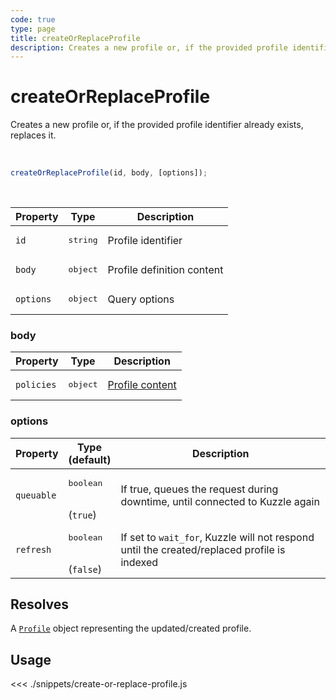 ```yaml
---
code: true
type: page
title: createOrReplaceProfile
description: Creates a new profile or, if the provided profile identifier already exists, replaces it.
---
```


# createOrReplaceProfile

Creates a new profile or, if the provided profile identifier already exists, replaces it.

<br />

```js
createOrReplaceProfile(id, body, [options]);
```

<br />
 
| Property | Type | Description |
| --- | --- | --- |
| `id` | <pre>string</pre> | Profile identifier |
| `body` | <pre>object</pre> | Profile definition content |
| `options` | <pre>object</pre> | Query options |

### body

| Property | Type | Description |
| --- | --- | --- |
| `policies` | <pre>object</pre> | [Profile content](/core/2/guides/main-concepts/permissions#profiles) |

### options

| Property | Type<br />(default) | Description |
| --- | --- | --- |
| `queuable` | <pre>boolean</pre><br />(`true`) | If true, queues the request during downtime, until connected to Kuzzle again |
| `refresh` | <pre>boolean</pre><br />(`false`) | If set to `wait_for`, Kuzzle will not respond until the created/replaced profile is indexed |

## Resolves

A [`Profile`](/sdk/js/7/core-classes/profile/introduction) object representing the updated/created profile.

## Usage

<<< ./snippets/create-or-replace-profile.js
